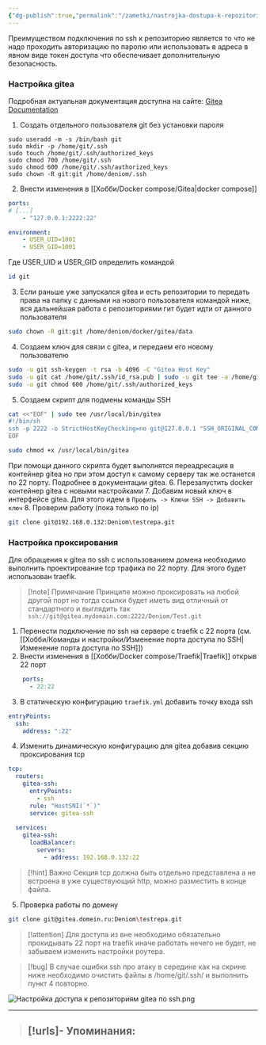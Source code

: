 ```yaml
---
{"dg-publish":true,"permalink":"/zametki/nastrojka-dostupa-k-repozitoriyam-gitea-po-ssh/","created":"2025-05-05 02:22","updated":"2025-05-05T19:35:50+03:00"}
---
```


Преимуществом подключения по ssh к репозиторию является то что не надо проходить авторизацию по паролю или использовать в адреса в явном виде токен доступа что обеспечивает дополнительную безопасность.

### Настройка gitea

Подробная актуальная документация доступна на сайте: [Gitea Documentation](https://docs.gitea.com/next/installation/install-with-docker#understanding-ssh-access-to-gitea-without-passthrough)

1. Создать отдельного пользователя git без установки пароля
```shell
sudo useradd -m -s /bin/bash git
sudo mkdir -p /home/git/.ssh
sudo touch /home/git/.ssh/authorized_keys
sudo chmod 700 /home/git/.ssh
sudo chmod 600 /home/git/.ssh/authorized_keys
sudo chown -R git:git /home/deniom/.ssh
```
2. Внести изменения в [[Хобби/Docker compose/Gitea\|docker compose]]
```yaml
ports:  
# [...]  
	- "127.0.0.1:2222:22"

environment:  
	- USER_UID=1001  
	- USER_GID=1001
```
Где USER_UID и USER_GID определить командой
```sh
id git
```
3. Если раньше уже запускался gitea и есть репозитории то передать права на папку с данными на нового пользователя командой ниже, вся дальнейшая работа с репозиториями гит будет идти от данного пользователя
```sh
sudo chown -R git:git /home/deniom/docker/gitea/data
```
4. Создаем ключ для связи с gitea, и передаем его новому пользователю
```sh
sudo -u git ssh-keygen -t rsa -b 4096 -C "Gitea Host Key"
sudo -u git cat /home/git/.ssh/id_rsa.pub | sudo -u git tee -a /home/git/.ssh/authorized_keys  
sudo -u git chmod 600 /home/git/.ssh/authorized_keys
```
5. Создаем скрипт для подмены команды SSH
```sh
cat <<"EOF" | sudo tee /usr/local/bin/gitea
#!/bin/sh
ssh -p 2222 -o StrictHostKeyChecking=no git@127.0.0.1 "SSH_ORIGINAL_COMMAND=\"$SSH_ORIGINAL_COMMAND\" $0 $@"
EOF
```
```sh
sudo chmod +x /usr/local/bin/gitea
```
При помощи данного скрипта будет выполнятся переадресация в контейнер gitea но при этом доступ к самому серверу так же останется по 22 порту. Подробнее в документации gitea.
6. Перезапустить docker контейнер gitea с новыми настройками
7. Добавим новый ключ в интерфейсе gitea. Для этого идем в `Профиль -> Ключи SSH -> Добавить ключ`
8. Проверим работу (пока только по ip)
```sh
git clone git@192.168.0.132:Deniom\testrepa.git
```

### Настройка проксирования

Для обращения к gitea по ssh с использованием домена необходимо выполнить проектирование tcp трафика по 22 порту. Для этого будет использован traefik.

> [!note] Примечание
> Принципе можно проксировать на любой другой порт но тогда ссылки будет иметь вид отличный от стандартного и выглядить так `ssh://git@gitea.mydomain.com:2222/Deniom/Test.git`

1. Перенести подключение по ssh на сервере с traefik с 22 порта (см. [[Хобби/Команды и настройки/Изменение порта доступа по SSH\|Изменение порта доступа по SSH]])
2. Внести изменения в [[Хобби/Docker compose/Traefik\|Traefik]] открыв 22 порт
```yml
    ports:
      - 22:22
```
3. В статическую конфигурацию `traefik.yml` добавить точку входа ssh
```yml
entryPoints:
  ssh:
    address: ":22"
```
4. Изменить динамическую конфигурацию для gitea добавив секцию проксирования tcp
```yml
tcp:
  routers:
    gitea-ssh:
      entryPoints:
        - ssh
      rule: "HostSNI(`*`)"
      service: gitea-ssh
  
  services:
    gitea-ssh:
      loadBalancer:
        servers:
          - address: 192.168.0.132:22
```

> [!hint] Важно
> Секция tcp должна быть отдельно представлена а не встроена в уже существующий http, можно разместить в конце файла.

5. Проверка работы по домену
```sh
git clone git@gitea.domein.ru:Deniom\testrepa.git
```

> [!attention]
> Для доступа из вне необходимо обязательно прокидывать 22 порт на traefik иначе работать нечего не будет, не забываем изменить настройки роутера.

> [!bug]
> В случае ошибки ssh про атаку в середине как на скрине ниже необходимо очистить файлы в /home/git/.ssh/ и выполнить пункт 4 повторно.

![Настройка доступа к репозиториям gitea по ssh.png](/img/user/%D0%98%D1%81%D1%85%D0%BE%D0%B4%D0%BD%D0%B8%D0%BA%D0%B8/%D0%9D%D0%B0%D1%81%D1%82%D1%80%D0%BE%D0%B9%D0%BA%D0%B0%20%D0%B4%D0%BE%D1%81%D1%82%D1%83%D0%BF%D0%B0%20%D0%BA%20%D1%80%D0%B5%D0%BF%D0%BE%D0%B7%D0%B8%D1%82%D0%BE%D1%80%D0%B8%D1%8F%D0%BC%20gitea%20%D0%BF%D0%BE%20ssh.png)

---
> [!urls]- Упоминания:
> - 